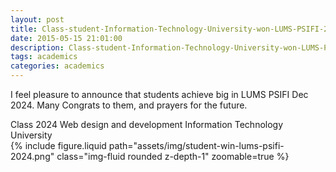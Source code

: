 ```yaml
---
layout: post
title: Class-student-Information-Technology-University-won-LUMS-PSIFI-2024
date: 2015-05-15 21:01:00
description: Class-student-Information-Technology-University-won-LUMS-PSIFI-2024
tags: academics
categories: academics
---
```


I feel pleasure to announce that students achieve big in LUMS PSIFI Dec 2024. Many Congrats to them, and prayers for the future.

<div class="caption">
    Class 2024 Web design and development Information Technology University
</div>

<div class="row mt-3">
    <div class="col-sm mt-3 mt-md-0">
        {% include figure.liquid path="assets/img/student-win-lums-psifi-2024.png" class="img-fluid rounded z-depth-1" zoomable=true %}
    </div>
</div>
